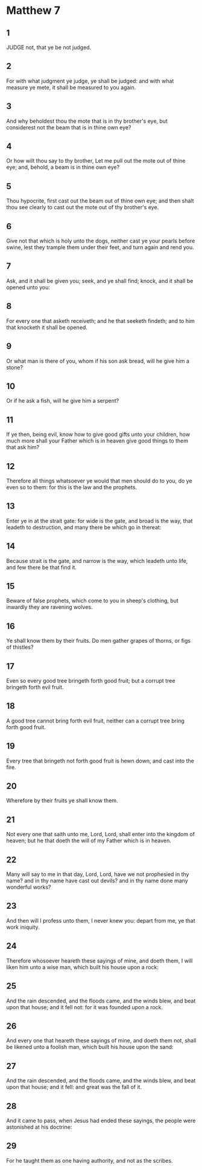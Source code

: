 # Matthew 7

## 1

JUDGE not, that ye be not judged.

## 2

For with what judgment ye judge, ye shall be judged: and with what measure ye mete, it shall be measured to you again.

## 3

And why beholdest thou the mote that is in thy brother's eye, but considerest not the beam that is in thine own eye?

## 4

Or how wilt thou say to thy brother, Let me pull out the mote out of thine eye; and, behold, a beam is in thine own eye?

## 5

Thou hypocrite, first cast out the beam out of thine own eye; and then shalt thou see clearly to cast out the mote out of thy brother's eye.

## 6

Give not that which is holy unto the dogs, neither cast ye your pearls before swine, lest they trample them under their feet, and turn again and rend you.

## 7

Ask, and it shall be given you; seek, and ye shall find; knock, and it shall be opened unto you:

## 8

For every one that asketh receiveth; and he that seeketh findeth; and to him that knocketh it shall be opened.

## 9

Or what man is there of you, whom if his son ask bread, will he give him a stone?

## 10

Or if he ask a fish, will he give him a serpent?

## 11

If ye then, being evil, know how to give good gifts unto your children, how much more shall your Father which is in heaven give good things to them that ask him?

## 12

Therefore all things whatsoever ye would that men should do to you, do ye even so to them: for this is the law and the prophets.

## 13

Enter ye in at the strait gate: for wide is the gate, and broad is the way, that leadeth to destruction, and many there be which go in thereat:

## 14

Because strait is the gate, and narrow is the way, which leadeth unto life, and few there be that find it.

## 15

Beware of false prophets, which come to you in sheep's clothing, but inwardly they are ravening wolves.

## 16

Ye shall know them by their fruits. Do men gather grapes of thorns, or figs of thistles?

## 17

Even so every good tree bringeth forth good fruit; but a corrupt tree bringeth forth evil fruit.

## 18

A good tree cannot bring forth evil fruit, neither can a corrupt tree bring forth good fruit.

## 19

Every tree that bringeth not forth good fruit is hewn down, and cast into the fire.

## 20

Wherefore by their fruits ye shall know them.

## 21

Not every one that saith unto me, Lord, Lord, shall enter into the kingdom of heaven; but he that doeth the will of my Father which is in heaven.

## 22

Many will say to me in that day, Lord, Lord, have we not prophesied in thy name? and in thy name have cast out devils? and in thy name done many wonderful works?

## 23

And then will I profess unto them, I never knew you: depart from me, ye that work iniquity.

## 24

Therefore whosoever heareth these sayings of mine, and doeth them, I will liken him unto a wise man, which built his house upon a rock:

## 25

And the rain descended, and the floods came, and the winds blew, and beat upon that house; and it fell not: for it was founded upon a rock.

## 26

And every one that heareth these sayings of mine, and doeth them not, shall be likened unto a foolish man, which built his house upon the sand:

## 27

And the rain descended, and the floods came, and the winds blew, and beat upon that house; and it fell: and great was the fall of it.

## 28

And it came to pass, when Jesus had ended these sayings, the people were astonished at his doctrine:

## 29

For he taught them as one having authority, and not as the scribes.
